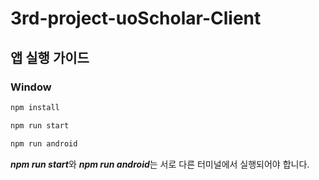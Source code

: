 # 3rd-project-uoScholar-Client

## 앱 실행 가이드
### Window
```sh
npm install
```

```sh
npm run start
```

```sh
npm run android
```

***npm run start***와 ***npm run android***는 서로 다른 터미널에서 실행되어야 합니다.
